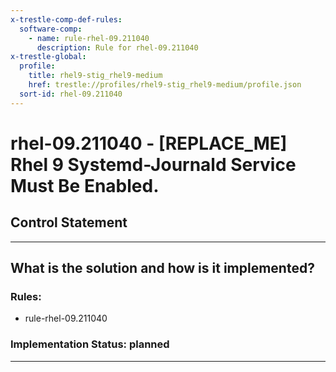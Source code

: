 ```yaml
---
x-trestle-comp-def-rules:
  software-comp:
    - name: rule-rhel-09.211040
      description: Rule for rhel-09.211040
x-trestle-global:
  profile:
    title: rhel9-stig_rhel9-medium
    href: trestle://profiles/rhel9-stig_rhel9-medium/profile.json
  sort-id: rhel-09.211040
---
```


# rhel-09.211040 - \[REPLACE_ME\] Rhel 9 Systemd-Journald Service Must Be Enabled.

## Control Statement

______________________________________________________________________

## What is the solution and how is it implemented?

<!-- For implementation status enter one of: implemented, partial, planned, alternative, not-applicable -->

<!-- Note that the list of rules under ### Rules: is read-only and changes will not be captured after assembly to JSON -->

<!-- Add control implementation description here for control: rhel-09.211040 -->

### Rules:

  - rule-rhel-09.211040

### Implementation Status: planned

______________________________________________________________________
